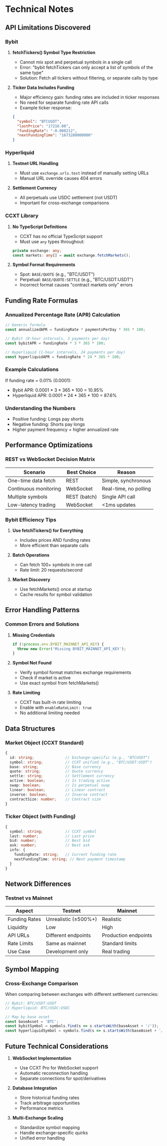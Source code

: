 # Technical Notes

## API Limitations Discovered

### Bybit

1. **fetchTickers() Symbol Type Restriction**
   - Cannot mix spot and perpetual symbols in a single call
   - Error: "bybit fetchTickers can only accept a list of symbols of the same type"
   - Solution: Fetch all tickers without filtering, or separate calls by type

2. **Ticker Data Includes Funding**
   - Major efficiency gain: funding rates are included in ticker responses
   - No need for separate funding rate API calls
   - Example ticker response:
   ```json
   {
     "symbol": "BTCUSDT",
     "lastPrice": "17216.00",
     "fundingRate": "-0.000212",
     "nextFundingTime": "1673280000000"
   }
   ```

### Hyperliquid

1. **Testnet URL Handling**
   - Must use `exchange.urls.test` instead of manually setting URLs
   - Manual URL override causes 404 errors

2. **Settlement Currency**
   - All perpetuals use USDC settlement (not USDT)
   - Important for cross-exchange comparisons

### CCXT Library

1. **No TypeScript Definitions**
   - CCXT has no official TypeScript support
   - Must use `any` types throughout:
   ```typescript
   private exchange: any;
   const markets: any[] = await exchange.fetchMarkets();
   ```

2. **Symbol Format Requirements**
   - Spot: `BASE/QUOTE` (e.g., "BTC/USDT")
   - Perpetual: `BASE/QUOTE:SETTLE` (e.g., "BTC/USDT:USDT")
   - Incorrect format causes "contract markets only" errors

## Funding Rate Formulas

### Annualized Percentage Rate (APR) Calculation

```typescript
// Generic formula
const annualizedAPR = fundingRate * paymentsPerDay * 365 * 100;

// Bybit (8-hour intervals, 3 payments per day)
const bybitAPR = fundingRate * 3 * 365 * 100;

// Hyperliquid (1-hour intervals, 24 payments per day)
const hyperliquidAPR = fundingRate * 24 * 365 * 100;
```

### Example Calculations

If funding rate = 0.01% (0.0001):
- Bybit APR: 0.0001 * 3 * 365 * 100 = 10.95%
- Hyperliquid APR: 0.0001 * 24 * 365 * 100 = 87.6%

### Understanding the Numbers
- Positive funding: Longs pay shorts
- Negative funding: Shorts pay longs
- Higher payment frequency = higher annualized rate

## Performance Optimizations

### REST vs WebSocket Decision Matrix

| Scenario | Best Choice | Reason |
|----------|-------------|---------|
| One-time data fetch | REST | Simple, synchronous |
| Continuous monitoring | WebSocket | Real-time, no polling |
| Multiple symbols | REST (batch) | Single API call |
| Low-latency trading | WebSocket | <1ms updates |

### Bybit Efficiency Tips

1. **Use fetchTickers() for Everything**
   - Includes prices AND funding rates
   - More efficient than separate calls

2. **Batch Operations**
   - Can fetch 100+ symbols in one call
   - Rate limit: 20 requests/second

3. **Market Discovery**
   - Use fetchMarkets() once at startup
   - Cache results for symbol validation

## Error Handling Patterns

### Common Errors and Solutions

1. **Missing Credentials**
   ```typescript
   if (!process.env.BYBIT_MAINNET_API_KEY) {
     throw new Error('Missing BYBIT_MAINNET_API_KEY');
   }
   ```

2. **Symbol Not Found**
   - Verify symbol format matches exchange requirements
   - Check if market is active
   - Use exact symbol from fetchMarkets()

3. **Rate Limiting**
   - CCXT has built-in rate limiting
   - Enable with `enableRateLimit: true`
   - No additional limiting needed

## Data Structures

### Market Object (CCXT Standard)
```typescript
{
  id: string;              // Exchange-specific (e.g., "BTCUSDT")
  symbol: string;          // CCXT unified (e.g., "BTC/USDT:USDT")
  base: string;            // Base currency
  quote: string;           // Quote currency
  settle: string;          // Settlement currency
  active: boolean;         // Is trading active
  swap: boolean;           // Is perpetual swap
  linear: boolean;         // Linear contract
  inverse: boolean;        // Inverse contract
  contractSize: number;    // Contract size
}
```

### Ticker Object (with Funding)
```typescript
{
  symbol: string;          // CCXT symbol
  last: number;            // Last price
  bid: number;             // Best bid
  ask: number;             // Best ask
  info: {
    fundingRate: string;   // Current funding rate
    nextFundingTime: string; // Next payment timestamp
  }
}
```

## Network Differences

### Testnet vs Mainnet

| Aspect | Testnet | Mainnet |
|--------|---------|---------|
| Funding Rates | Unrealistic (±500%+) | Realistic |
| Liquidity | Low | High |
| API URLs | Different endpoints | Production endpoints |
| Rate Limits | Same as mainnet | Standard limits |
| Use Case | Development only | Real trading |

## Symbol Mapping

### Cross-Exchange Comparison
When comparing between exchanges with different settlement currencies:

```typescript
// Bybit: BTC/USDT:USDT
// Hyperliquid: BTC/USDC:USDC

// Map by base asset
const baseAsset = 'BTC';
const bybitSymbol = symbols.find(s => s.startsWith(baseAsset + '/'));
const hyperliquidSymbol = symbols.find(s => s.startsWith(baseAsset + '/'));
```

## Future Technical Considerations

1. **WebSocket Implementation**
   - Use CCXT Pro for WebSocket support
   - Automatic reconnection handling
   - Separate connections for spot/derivatives

2. **Database Integration**
   - Store historical funding rates
   - Track arbitrage opportunities
   - Performance metrics

3. **Multi-Exchange Scaling**
   - Standardize symbol mapping
   - Handle exchange-specific quirks
   - Unified error handling